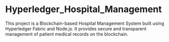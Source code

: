 # Hyperledger_Hospital_Management
This project is a Blockchain-based Hospital Management System built using Hyperledger Fabric and Node.js. It provides secure and transparent management of patient medical records on the blockchain. 
